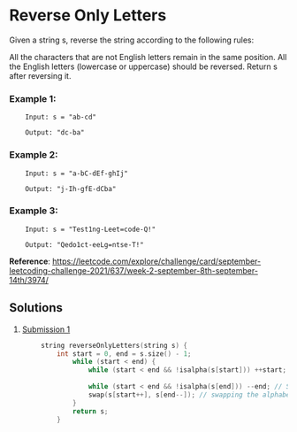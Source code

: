 #   Reverse Only Letters

Given a string s, reverse the string according to the following rules:

All the characters that are not English letters remain in the same position.
All the English letters (lowercase or uppercase) should be reversed.
Return s after reversing it.


### Example 1:

        Input: s = "ab-cd"
        
        Output: "dc-ba"

### Example 2:

        Input: s = "a-bC-dEf-ghIj"

        Output: "j-Ih-gfE-dCba"

### Example 3:

        Input: s = "Test1ng-Leet=code-Q!"

        Output: "Qedo1ct-eeLg=ntse-T!"




**Reference**: https://leetcode.com/explore/challenge/card/september-leetcoding-challenge-2021/637/week-2-september-8th-september-14th/3974/

## Solutions
1. [Submission 1](./solution.cpp)

```cpp
        string reverseOnlyLetters(string s) {  
            int start = 0, end = s.size() - 1;
                while (start < end) {
                    while (start < end && !isalpha(s[start])) ++start; // Skipping non-alpha characters in the given character
                    
                    while (start < end && !isalpha(s[end])) --end; // Skipping non-alpha characters in the given character
                    swap(s[start++], s[end--]); // swapping the alphabets only
                }
                return s;  
            }
```

